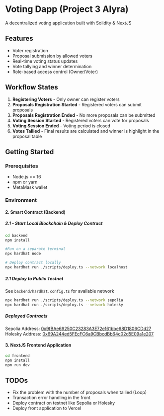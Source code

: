 # Voting Dapp (Project 3 Alyra)

A decentralized voting application built with Solidity & NextJS

## Features

- Voter registration
- Proposal submission by allowed voters
- Real-time voting status updates
- Vote tallying and winner determination
- Role-based access control (Owner/Voter)

## Workflow States

1. **Registering Voters** - Only owner can register voters
2. **Proposals Registration Started** - Registered voters can submit proposals
3. **Proposals Registration Ended** - No more proposals can be submitted
4. **Voting Session Started** - Registered voters can vote for proposals
5. **Voting Session Ended** - Voting period is closed
6. **Votes Tallied** - Final results are calculated and winner is highlight in the proposal table

## Getting Started

### Prerequisites

- Node.js >= 16
- npm or yarn
- MetaMask wallet


### Environment

#### 2. Smart Contract (Backend)
##### 2.1 - Start Local Blockchain & Deploy Contract
```sh
cd backend
npm install

#Run on a separate terminal
npx hardhat node

# Deploy contract locally
npx hardhat run ./scripts/deploy.ts --network localhost
```

##### 2.1 Deploy to Public Testnet
See ```backend/hardhat.config.ts``` for available network
```sh
npx hardhat run ./scripts/deploy.ts --network sepolia
npx hardhat run ./scripts/deploy.ts --network holesky
```

##### Deployed Contracts
Sepolia Address: [0x9fBAe69250C23283A3E72e161bbe68D1806CDd27](https://sepolia.etherscan.io/address/0x9fBAe69250C23283A3E72e161bbe68D1806CDd27)
Holesky Address: [0x69A244ed5FEcFC6a9CBbcdBb64c02d5E09a1e207](https://holesky.etherscan.io/address/0x69A244ed5FEcFC6a9CBbcdBb64c02d5E09a1e207)


#### 3. NextJS Frontend Application
```sh
cd frontend
npm install
npm run dev
```
## TODOs
- Fix the problem with the number of proposals when tallied (Loop) 
- Transaction error handling in the front
- Deploy contract on testnet like Sepolia or Holesky
- Deploy front application to Vercel

